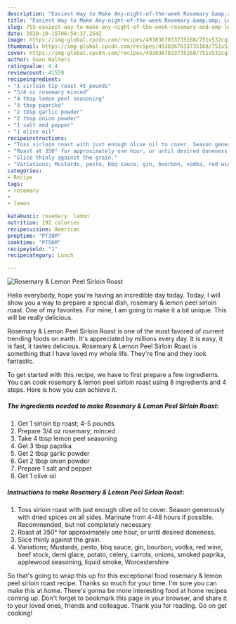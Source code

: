```yaml
---
description: "Easiest Way to Make Any-night-of-the-week Rosemary &amp;amp; Lemon Peel Sirloin Roast"
title: "Easiest Way to Make Any-night-of-the-week Rosemary &amp;amp; Lemon Peel Sirloin Roast"
slug: 755-easiest-way-to-make-any-night-of-the-week-rosemary-and-amp-lemon-peel-sirloin-roast
date: 2020-10-15T06:58:37.254Z
image: https://img-global.cpcdn.com/recipes/4938367833735168/751x532cq70/rosemary-lemon-peel-sirloin-roast-recipe-main-photo.jpg
thumbnail: https://img-global.cpcdn.com/recipes/4938367833735168/751x532cq70/rosemary-lemon-peel-sirloin-roast-recipe-main-photo.jpg
cover: https://img-global.cpcdn.com/recipes/4938367833735168/751x532cq70/rosemary-lemon-peel-sirloin-roast-recipe-main-photo.jpg
author: Sean Walters
ratingvalue: 4.4
reviewcount: 41559
recipeingredient:
- "1 sirloin tip roast 45 pounds"
- "3/4 oz rosemary minced"
- "4 tbsp lemon peel seasoning"
- "3 tbsp paprika"
- "2 tbsp garlic powder"
- "2 tbsp onion powder"
- "1 salt and pepper"
- "1 olive oil"
recipeinstructions:
- "Toss sirloin roast with just enough olive oil to cover. Season generously with dried spices on all sides. Marinate from 4-48 hours if possible. Recommended, but not completely necessary"
- "Roast at 350° for approximately one hour, or until desired doneness."
- "Slice thinly against the grain."
- "Variations; Mustards, pesto, bbq sauce, gin, bourbon, vodka, red wine, beef stock, demi glace, potato, celery, carrots, onions, smoked paprika, applewood seasoning, liquid smoke, Worcestershire"
categories:
- Recipe
tags:
- rosemary
- 
- lemon

katakunci: rosemary  lemon 
nutrition: 192 calories
recipecuisine: American
preptime: "PT38M"
cooktime: "PT56M"
recipeyield: "1"
recipecategory: Lunch

---
```



![Rosemary &amp; Lemon Peel Sirloin Roast](https://img-global.cpcdn.com/recipes/4938367833735168/751x532cq70/rosemary-lemon-peel-sirloin-roast-recipe-main-photo.jpg)

Hello everybody, hope you're having an incredible day today. Today, I will show you a way to prepare a special dish, rosemary &amp; lemon peel sirloin roast. One of my favorites. For mine, I am going to make it a bit unique. This will be really delicious.

Rosemary &amp; Lemon Peel Sirloin Roast is one of the most favored of current trending foods on earth. It's appreciated by millions every day. It is easy, it is fast, it tastes delicious. Rosemary &amp; Lemon Peel Sirloin Roast is something that I have loved my whole life. They're fine and they look fantastic.




To get started with this recipe, we have to first prepare a few ingredients. You can cook rosemary &amp; lemon peel sirloin roast using 8 ingredients and 4 steps. Here is how you can achieve it.

<!--inarticleads1-->

##### The ingredients needed to make Rosemary &amp; Lemon Peel Sirloin Roast:

1. Get 1 sirloin tip roast; 4-5 pounds
1. Prepare 3/4 oz rosemary; minced
1. Take 4 tbsp lemon peel seasoning
1. Get 3 tbsp paprika
1. Get 2 tbsp garlic powder
1. Get 2 tbsp onion powder
1. Prepare 1 salt and pepper
1. Get 1 olive oil




<!--inarticleads2-->

##### Instructions to make Rosemary &amp; Lemon Peel Sirloin Roast:

1. Toss sirloin roast with just enough olive oil to cover. Season generously with dried spices on all sides. Marinate from 4-48 hours if possible. Recommended, but not completely necessary
1. Roast at 350° for approximately one hour, or until desired doneness.
1. Slice thinly against the grain.
1. Variations; Mustards, pesto, bbq sauce, gin, bourbon, vodka, red wine, beef stock, demi glace, potato, celery, carrots, onions, smoked paprika, applewood seasoning, liquid smoke, Worcestershire




So that's going to wrap this up for this exceptional food rosemary &amp; lemon peel sirloin roast recipe. Thanks so much for your time. I'm sure you can make this at home. There's gonna be more interesting food at home recipes coming up. Don't forget to bookmark this page in your browser, and share it to your loved ones, friends and colleague. Thank you for reading. Go on get cooking!
